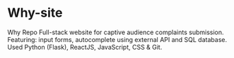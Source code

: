 # Why-site
Why Repo
Full-stack website for captive audience complaints submission.
Featuring: input forms, autocomplete using external API and SQL database.
Used Python (Flask), ReactJS, JavaScript, CSS & Git.
